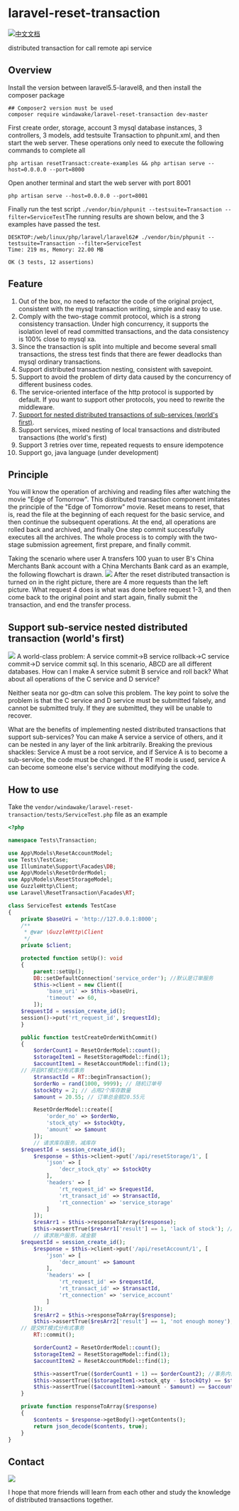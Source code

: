 # laravel-reset-transaction
[![中文文档](https://shields.io/static/v1?label=zh-cn&message=%E4%B8%AD%E6%96%87&color=red)](https://github.com/windawake/laravel-reset-transaction/blob/master/README_zh-CN.md)

distributed transaction for call remote api service

## Overview
Install the version between laravel5.5-laravel8, and then install the composer package
```shell
## Composer2 version must be used
composer require windawake/laravel-reset-transaction dev-master
```

First create order, storage, account 3 mysql database instances, 3 controllers, 3 models, add testsuite Transaction to phpunit.xml, and then start the web server. These operations only need to execute the following commands to complete all
```shell
php artisan resetTransact:create-examples && php artisan serve --host=0.0.0.0 --port=8000
```
Open another terminal and start the web server with port 8001
```shell
php artisan serve --host=0.0.0.0 --port=8001
```
Finally run the test script `
./vendor/bin/phpunit --testsuite=Transaction --filter=ServiceTest
`The running results are shown below, and the 3 examples have passed the test.
```shell
DESKTOP:/web/linux/php/laravel/laravel62# ./vendor/bin/phpunit --testsuite=Transaction --filter=ServiceTest
Time: 219 ms, Memory: 22.00 MB

OK (3 tests, 12 assertions)
```

## Feature
1. Out of the box, no need to refactor the code of the original project, consistent with the mysql transaction writing, simple and easy to use.
2. Comply with the two-stage commit protocol, which is a strong consistency transaction. Under high concurrency, it supports the isolation level of read committed transactions, and the data consistency is 100% close to mysql xa.
3. Since the transaction is split into multiple and become several small transactions, the stress test finds that there are fewer deadlocks than mysql ordinary transactions.
4. Support distributed transaction nesting, consistent with savepoint.
5. Support to avoid the problem of dirty data caused by the concurrency of different business codes.
6. The service-oriented interface of the http protocol is supported by default. If you want to support other protocols, you need to rewrite the middleware.
7. <a href="#support-sub-service-nested-distributed-transaction-worlds-first">Support for nested distributed transactions of sub-services (world's first)</a>.
8. Support services, mixed nesting of local transactions and distributed transactions (the world's first)
9. Support 3 retries over time, repeated requests to ensure idempotence
10. Support go, java language (under development)

## Principle
You will know the operation of archiving and reading files after watching the movie "Edge of Tomorrow". This distributed transaction component imitates the principle of the "Edge of Tomorrow" movie. Reset means to reset, that is, read the file at the beginning of each request for the basic service, and then continue the subsequent operations. At the end, all operations are rolled back and archived, and finally One step commit successfully executes all the archives. The whole process is to comply with the two-stage submission agreement, first prepare, and finally commit.

Taking the scenario where user A transfers 100 yuan to user B's China Merchants Bank account with a China Merchants Bank card as an example, the following flowchart is drawn. ![](https://cdn.learnku.com/uploads/images/202111/18/46914/RRw5OHCKvK.png!large)
After the reset distributed transaction is turned on in the right picture, there are 4 more requests than the left picture. What request 4 does is what was done before request 1-3, and then come back to the original point and start again, finally submit the transaction, and end the transfer process.

## Support sub-service nested distributed transaction (world's first)
![](https://cdn.learnku.com/uploads/images/202112/30/46914/IzHhjfjHC1.png!large)
A world-class problem: A service commit->B service rollback->C service commit->D service commit sql. In this scenario, ABCD are all different databases. How can I make A service submit B service and roll back? What about all operations of the C service and D service?

Neither seata nor go-dtm can solve this problem. The key point to solve the problem is that the C service and D service must be submitted falsely, and cannot be submitted truly. If they are submitted, they will be unable to recover.

What are the benefits of implementing nested distributed transactions that support sub-services? You can make A service a service of others, and it can be nested in any layer of the link arbitrarily. Breaking the previous shackles: Service A must be a root service, and if Service A is to become a sub-service, the code must be changed. If the RT mode is used, service A can become someone else's service without modifying the code.

## How to use

Take the `vendor/windawake/laravel-reset-transaction/tests/ServiceTest.php` file as an example
```php
<?php

namespace Tests\Transaction;

use App\Models\ResetAccountModel;
use Tests\TestCase;
use Illuminate\Support\Facades\DB;
use App\Models\ResetOrderModel;
use App\Models\ResetStorageModel;
use GuzzleHttp\Client;
use Laravel\ResetTransaction\Facades\RT;

class ServiceTest extends TestCase
{
    private $baseUri = 'http://127.0.0.1:8000';
    /**
     * @var \GuzzleHttp\Client
     */
    private $client;

    protected function setUp(): void
    {
        parent::setUp();
        DB::setDefaultConnection('service_order'); //默认是订单服务
        $this->client = new Client([
            'base_uri' => $this->baseUri,
            'timeout' => 60,
        ]);
	$requestId = session_create_id();
	session()->put('rt_request_id', $requestId);
    }

    public function testCreateOrderWithCommit()
    {
        $orderCount1 = ResetOrderModel::count();
        $storageItem1 = ResetStorageModel::find(1);
        $accountItem1 = ResetAccountModel::find(1);
	// 开启RT模式分布式事务
        $transactId = RT::beginTransaction();
        $orderNo = rand(1000, 9999); // 随机订单号
        $stockQty = 2; // 占用2个库存数量
        $amount = 20.55; // 订单总金额20.55元

        ResetOrderModel::create([
            'order_no' => $orderNo,
            'stock_qty' => $stockQty,
            'amount' => $amount
        ]);
        // 请求库存服务，减库存
	$requestId = session_create_id();
        $response = $this->client->put('/api/resetStorage/1', [
            'json' => [
                'decr_stock_qty' => $stockQty
            ],
            'headers' => [
                'rt_request_id' => $requestId,
                'rt_transact_id' => $transactId,
                'rt_connection' => 'service_storage'
            ]
        ]);
        $resArr1 = $this->responseToArray($response);
        $this->assertTrue($resArr1['result'] == 1, 'lack of stock'); //返回值是1，说明操作成功
        // 请求账户服务，减金额
	$requestId = session_create_id();
        $response = $this->client->put('/api/resetAccount/1', [
            'json' => [
                'decr_amount' => $amount
            ],
            'headers' => [
                'rt_request_id' => $requestId,
                'rt_transact_id' => $transactId,
                'rt_connection' => 'service_account'
            ]
        ]);
        $resArr2 = $this->responseToArray($response);
        $this->assertTrue($resArr2['result'] == 1, 'not enough money'); //返回值是1，说明操作成功
	// 提交RT模式分布式事务
        RT::commit();

        $orderCount2 = ResetOrderModel::count();
        $storageItem2 = ResetStorageModel::find(1);
        $accountItem2 = ResetAccountModel::find(1);

        $this->assertTrue(($orderCount1 + 1) == $orderCount2); //事务内创建了一个订单
        $this->assertTrue(($storageItem1->stock_qty - $stockQty) == $storageItem2->stock_qty); //事务内创建订单后需要扣减库存
        $this->assertTrue(($accountItem1->amount - $amount) == $accountItem2->amount); //事务内创建订单后需要扣减账户金额
    }

    private function responseToArray($response)
    {
        $contents = $response->getBody()->getContents();
        return json_decode($contents, true);
    }
}

```

## Contact


![](https://cdn.learnku.com/uploads/images/202201/06/46914/7bFo5E0okb.jpg!large)

I hope that more friends will learn from each other and study the knowledge of distributed transactions together.
